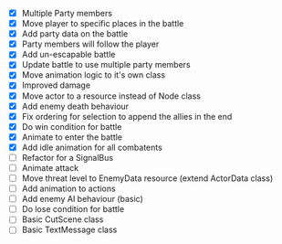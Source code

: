 - [x] Multiple Party members
- [x] Move player to specific places in the battle
- [x] Add party data on the battle
- [x] Party members will follow the player
- [x] Add un-escapable battle
- [x] Update battle to use multiple party members
- [x] Move animation logic to it's own class
- [x] Improved damage
- [x] Move actor to a resource instead of Node class
- [x] Add enemy death behaviour
- [x] Fix ordering for selection to append the allies in the end
- [x] Do win condition for battle
- [x] Animate to enter the battle
- [x] Add idle animation for all combatents
- [ ] Refactor for a SignalBus
- [ ] Animate attack
- [ ] Move threat level to EnemyData resource (extend ActorData class)
- [ ] Add animation to actions
- [ ] Add enemy AI behaviour (basic)
- [ ] Do lose condition for battle
- [ ] Basic CutScene class
- [ ] Basic TextMessage class
